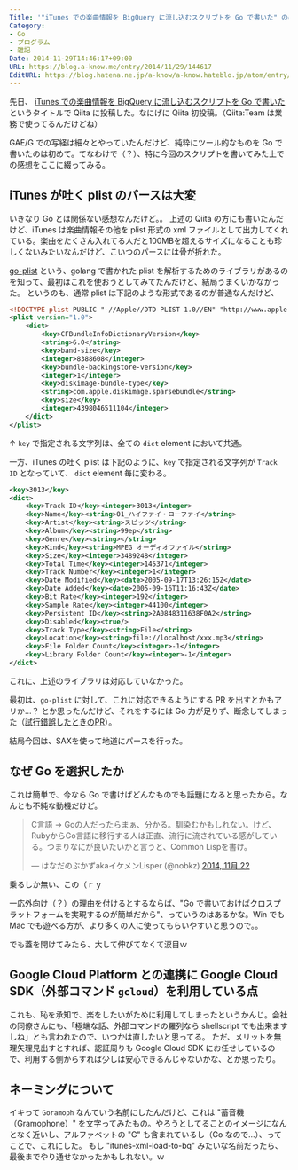 ```yaml
---
Title: '"iTunes での楽曲情報を BigQuery に流し込むスクリプトを Go で書いた" の感想'
Category:
- Go
- プログラム
- 雑記
Date: 2014-11-29T14:46:17+09:00
URL: https://blog.a-know.me/entry/2014/11/29/144617
EditURL: https://blog.hatena.ne.jp/a-know/a-know.hateblo.jp/atom/entry/8454420450075624000
---
```


先日、 [iTunes での楽曲情報を BigQuery に流し込むスクリプトを Go で書いた](http://qiita.com/a-know/items/55b8f102bd07ad2240c2) というタイトルで Qiita に投稿した。なにげに Qiita 初投稿。（Qiita:Team は業務で使ってるんだけどね）

GAE/G での写経は細々とやっていたんだけど、純粋にツール的なものを Go で書いたのは初めて。てなわけで（？）、特に今回のスクリプトを書いてみた上での感想をここに綴ってみる。

## iTunes が吐く plist のパースは大変
いきなり Go とは関係ない感想なんだけど。。
上述の Qiita の方にも書いたんだけど、iTunes は楽曲情報その他を plist 形式の xml ファイルとして出力してくれている。楽曲をたくさん入れてる人だと100MBを超えるサイズになることも珍しくないみたいなんだけど、こいつのパースには骨が折れた。

[go-plist](https://godoc.org/github.com/DHowett/go-plist) という、golang で書かれた plist を解析するためのライブラリがあるのを知って、最初はこれを使おうとしてみてたんだけど、結局うまくいかなかった。
というのも、通常 plist は下記のような形式であるのが普通なんだけど、


```xml
<!DOCTYPE plist PUBLIC "-//Apple//DTD PLIST 1.0//EN" "http://www.apple.com/DTDs/PropertyList-1.0.dtd">
<plist version="1.0">
	<dict>
		<key>CFBundleInfoDictionaryVersion</key>
		<string>6.0</string>
		<key>band-size</key>
		<integer>8388608</integer>
		<key>bundle-backingstore-version</key>
		<integer>1</integer>
		<key>diskimage-bundle-type</key>
		<string>com.apple.diskimage.sparsebundle</string>
		<key>size</key>
		<integer>4398046511104</integer>
	</dict>
</plist>
```
↑ `key` で指定される文字列は、全ての `dict` element において共通。

一方、iTunes の吐く plist は下記のように、`key` で指定される文字列が `Track ID` となっていて、 `dict` element 毎に変わる。

```xml
<key>3013</key>
<dict>
	<key>Track ID</key><integer>3013</integer>
	<key>Name</key><string>01_ハイファイ・ローファイ</string>
	<key>Artist</key><string>スピッツ</string>
	<key>Album</key><string>99ep</string>
	<key>Genre</key><string></string>
	<key>Kind</key><string>MPEG オーディオファイル</string>
	<key>Size</key><integer>3489248</integer>
	<key>Total Time</key><integer>145371</integer>
	<key>Track Number</key><integer>1</integer>
	<key>Date Modified</key><date>2005-09-17T13:26:15Z</date>
	<key>Date Added</key><date>2005-09-16T11:16:43Z</date>
	<key>Bit Rate</key><integer>192</integer>
	<key>Sample Rate</key><integer>44100</integer>
	<key>Persistent ID</key><string>2A0848311638F0A2</string>
	<key>Disabled</key><true/>
	<key>Track Type</key><string>File</string>
	<key>Location</key><string>file://localhost/xxx.mp3</string>
	<key>File Folder Count</key><integer>-1</integer>
	<key>Library Folder Count</key><integer>-1</integer>
</dict>
```

これに、上述のライブラリは対応していなかった。

最初は、`go-plist` に対して、これに対応できるようにする PR を出すとかもアリか...？ とか思ったんだけど、それをするには Go 力が足りず、断念してしまった（[試行錯誤したときのPR](https://github.com/a-know/goramoph/pull/3)）。

結局今回は、SAXを使って地道にパースを行った。


## なぜ Go を選択したか
これは簡単で、今なら Go で書けばどんなものでも話題になると思ったから。なんとも不純な動機だけど。

<blockquote class="twitter-tweet" lang="ja"><p>C言語 -&gt; Goの人だったらまぁ、分かる。馴染むかもしれない。けど、RubyからGo言語に移行する人は正直、流行に流されている感がしている。つまりなにが良いたいかと言うと、Common Lispを書け。</p>&mdash; はなだのぶかずakaイケメンLisper (@nobkz) <a href="https://twitter.com/nobkz/status/536177523994816513">2014, 11月 22</a></blockquote>
<script async src="//platform.twitter.com/widgets.js" charset="utf-8"></script>

乗るしか無い、この（ｒｙ


一応外向け（？）の理由を付けるとするならば、"Go で書いておけばクロスプラットフォームを実現するのが簡単だから"、っていうのはあるかな。Win でも Mac でも遊べる方が、より多くの人に使ってもらいやすいと思うので。。

でも蓋を開けてみたら、大して伸びてなくて涙目ｗ

## Google Cloud Platform との連携に Google Cloud SDK（外部コマンド `gcloud`）を利用している点
これも、恥を承知で、楽をしたいがために利用してしまったというかんじ。会社の同僚さんにも、「極端な話、外部コマンドの羅列なら shellscript でも出来ますしね」とも言われたので、いつかは直したいと思ってる。
ただ、メリットを無理矢理見出すとすれば、認証周りも Google Cloud SDK にお任せしているので、利用する側からすれば少しは安心できるんじゃないかな、とか思ったり。


## ネーミングについて
イキって `Goramoph` なんていう名前にしたんだけど、これは "蓄音機（Gramophone）" を文字ってみたもの。やろうとしてることのイメージになんとなく近いし、アルファベットの "G" も含まれているし（Go なので...）、ってことで、これにした。
もし "itunes-xml-load-to-bq" みたいな名前だったら、最後までやり通せなかったかもしれない。ｗ


<script src="https://moshi-moshi.moshimo.works/moshimoshi/a_know_blog/2014-11-29-144617?title='%22iTunes%20%E3%81%A7%E3%81%AE%E6%A5%BD%E6%9B%B2%E6%83%85%E5%A0%B1%E3%82%92%20BigQuery%20%E3%81%AB%E6%B5%81%E3%81%97%E8%BE%BC%E3%82%80%E3%82%B9%E3%82%AF%E3%83%AA%E3%83%97%E3%83%88%E3%82%92%20Go%20%E3%81%A7%E6%9B%B8%E3%81%84%E3%81%9F%22%20%E3%81%AE%E6%84%9F%E6%83%B3'"></script>
